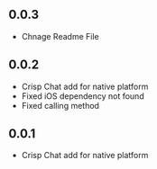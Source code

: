 ## 0.0.3

* Chnage Readme File

## 0.0.2

* Crisp Chat add for native platform
* Fixed iOS dependency not found
* Fixed calling method 


## 0.0.1

* Crisp Chat add for native platform


